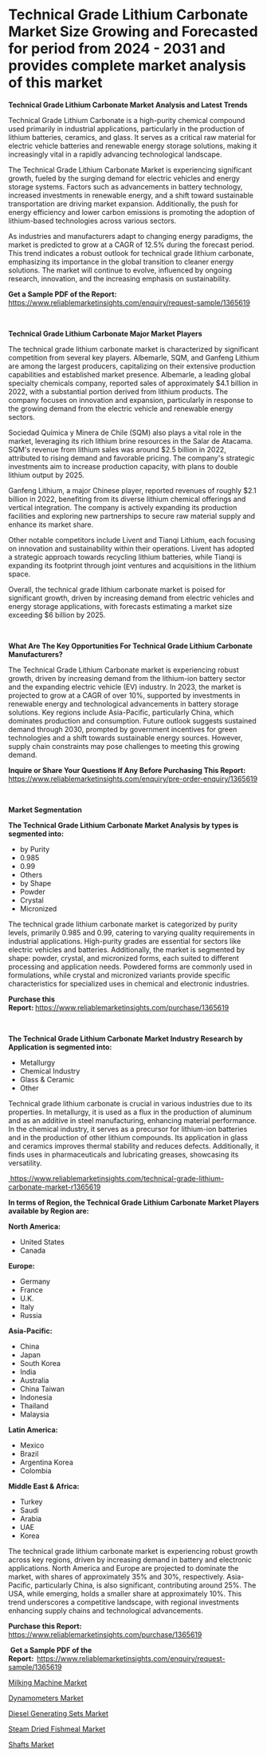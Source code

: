 <p><h1>Technical Grade Lithium Carbonate Market Size Growing and Forecasted for period from 2024 - 2031 and provides complete market analysis of this market</h1></p><p><strong>Technical Grade Lithium Carbonate Market Analysis and Latest Trends</strong></p>
<p><p>Technical Grade Lithium Carbonate is a high-purity chemical compound used primarily in industrial applications, particularly in the production of lithium batteries, ceramics, and glass. It serves as a critical raw material for electric vehicle batteries and renewable energy storage solutions, making it increasingly vital in a rapidly advancing technological landscape.</p><p>The Technical Grade Lithium Carbonate Market is experiencing significant growth, fueled by the surging demand for electric vehicles and energy storage systems. Factors such as advancements in battery technology, increased investments in renewable energy, and a shift toward sustainable transportation are driving market expansion. Additionally, the push for energy efficiency and lower carbon emissions is promoting the adoption of lithium-based technologies across various sectors.</p><p>As industries and manufacturers adapt to changing energy paradigms, the market is predicted to grow at a CAGR of 12.5% during the forecast period. This trend indicates a robust outlook for technical grade lithium carbonate, emphasizing its importance in the global transition to cleaner energy solutions. The market will continue to evolve, influenced by ongoing research, innovation, and the increasing emphasis on sustainability.</p></p>
<p><strong>Get a Sample PDF of the Report:&nbsp;</strong> <a href="https://www.reliablemarketinsights.com/enquiry/request-sample/1365619?utm_campaign=1619&utm_medium=2&utm_source=Github&utm_content=ia&utm_term=29102024&utm_id=technical-grade-lithium-carbonate">https://www.reliablemarketinsights.com/enquiry/request-sample/1365619</a></p>
<p>&nbsp;</p>
<p><strong>Technical Grade Lithium Carbonate Major Market Players</strong></p>
<p><p>The technical grade lithium carbonate market is characterized by significant competition from several key players. Albemarle, SQM, and Ganfeng Lithium are among the largest producers, capitalizing on their extensive production capabilities and established market presence. Albemarle, a leading global specialty chemicals company, reported sales of approximately $4.1 billion in 2022, with a substantial portion derived from lithium products. The company focuses on innovation and expansion, particularly in response to the growing demand from the electric vehicle and renewable energy sectors.</p><p>Sociedad Química y Minera de Chile (SQM) also plays a vital role in the market, leveraging its rich lithium brine resources in the Salar de Atacama. SQM's revenue from lithium sales was around $2.5 billion in 2022, attributed to rising demand and favorable pricing. The company's strategic investments aim to increase production capacity, with plans to double lithium output by 2025.</p><p>Ganfeng Lithium, a major Chinese player, reported revenues of roughly $2.1 billion in 2022, benefiting from its diverse lithium chemical offerings and vertical integration. The company is actively expanding its production facilities and exploring new partnerships to secure raw material supply and enhance its market share.</p><p>Other notable competitors include Livent and Tianqi Lithium, each focusing on innovation and sustainability within their operations. Livent has adopted a strategic approach towards recycling lithium batteries, while Tianqi is expanding its footprint through joint ventures and acquisitions in the lithium space.</p><p>Overall, the technical grade lithium carbonate market is poised for significant growth, driven by increasing demand from electric vehicles and energy storage applications, with forecasts estimating a market size exceeding $6 billion by 2025.</p></p>
<p>&nbsp;</p>
<p><strong>What Are The Key Opportunities For Technical Grade Lithium Carbonate Manufacturers?</strong></p>
<p><p>The Technical Grade Lithium Carbonate market is experiencing robust growth, driven by increasing demand from the lithium-ion battery sector and the expanding electric vehicle (EV) industry. In 2023, the market is projected to grow at a CAGR of over 10%, supported by investments in renewable energy and technological advancements in battery storage solutions. Key regions include Asia-Pacific, particularly China, which dominates production and consumption. Future outlook suggests sustained demand through 2030, prompted by government incentives for green technologies and a shift towards sustainable energy sources. However, supply chain constraints may pose challenges to meeting this growing demand.</p></p>
<p><strong>Inquire or Share Your Questions If Any Before Purchasing This Report:</strong> <a href="https://www.reliablemarketinsights.com/enquiry/pre-order-enquiry/1365619?utm_campaign=1619&utm_medium=2&utm_source=Github&utm_content=ia&utm_term=29102024&utm_id=technical-grade-lithium-carbonate">https://www.reliablemarketinsights.com/enquiry/pre-order-enquiry/1365619</a></p>
<p>&nbsp;</p>
<p><strong>Market Segmentation</strong></p>
<p><strong>The Technical Grade Lithium Carbonate Market Analysis by types is segmented into:</strong></p>
<p><ul><li>by Purity</li><li>0.985</li><li>0.99</li><li>Others</li><li>by Shape</li><li>Powder</li><li>Crystal</li><li>Micronized</li></ul></p>
<p><p>The technical grade lithium carbonate market is categorized by purity levels, primarily 0.985 and 0.99, catering to varying quality requirements in industrial applications. High-purity grades are essential for sectors like electric vehicles and batteries. Additionally, the market is segmented by shape: powder, crystal, and micronized forms, each suited to different processing and application needs. Powdered forms are commonly used in formulations, while crystal and micronized variants provide specific characteristics for specialized uses in chemical and electronic industries.</p></p>
<p><strong>Purchase this Report:&nbsp;</strong><a href="https://www.reliablemarketinsights.com/purchase/1365619?utm_campaign=1619&utm_medium=2&utm_source=Github&utm_content=ia&utm_term=29102024&utm_id=technical-grade-lithium-carbonate">https://www.reliablemarketinsights.com/purchase/1365619</a></p>
<p>&nbsp;</p>
<p><strong>The Technical Grade Lithium Carbonate Market Industry Research by Application is segmented into:</strong></p>
<p><ul><li>Metallurgy</li><li>Chemical Industry</li><li>Glass & Ceramic</li><li>Other</li></ul></p>
<p><p>Technical grade lithium carbonate is crucial in various industries due to its properties. In metallurgy, it is used as a flux in the production of aluminum and as an additive in steel manufacturing, enhancing material performance. In the chemical industry, it serves as a precursor for lithium-ion batteries and in the production of other lithium compounds. Its application in glass and ceramics improves thermal stability and reduces defects. Additionally, it finds uses in pharmaceuticals and lubricating greases, showcasing its versatility.</p></p>
<p><a href="https://www.reliablemarketinsights.com/technical-grade-lithium-carbonate-market-r1365619?utm_campaign=1619&utm_medium=2&utm_source=Github&utm_content=ia&utm_term=29102024&utm_id=technical-grade-lithium-carbonate">&nbsp;https://www.reliablemarketinsights.com/technical-grade-lithium-carbonate-market-r1365619</a></p>
<p><strong>In terms of Region, the Technical Grade Lithium Carbonate Market Players available by Region are:</strong></p>
<p>
    <p> <strong> North America: </strong>
        <ul>
            <li>United States</li>
            <li>Canada</li>
        </ul>
        </p> 
    <p> <strong> Europe: </strong>
        <ul>
            <li>Germany</li>
            <li>France</li>
            <li>U.K.</li>
            <li>Italy</li>
            <li>Russia</li>
        </ul>
        </p> 
    <p> <strong> Asia-Pacific: </strong>
        <ul>
            <li>China</li>
            <li>Japan</li>
            <li>South Korea</li>
            <li>India</li>
            <li>Australia</li>
            <li>China Taiwan</li>
            <li>Indonesia</li>
            <li>Thailand</li>
            <li>Malaysia</li>
        </ul>
        </p> 
    <p> <strong> Latin America: </strong>
        <ul>
            <li>Mexico</li>
            <li>Brazil</li>
            <li>Argentina Korea</li>
            <li>Colombia</li>
        </ul>
        </p> 
    <p> <strong> Middle East & Africa: </strong>
        <ul>
            <li>Turkey</li>
            <li>Saudi</li>
            <li>Arabia</li>
            <li>UAE</li>
            <li>Korea</li>
        </ul>
    </p>
    </p>
<p><p>The technical grade lithium carbonate market is experiencing robust growth across key regions, driven by increasing demand in battery and electronic applications. North America and Europe are projected to dominate the market, with shares of approximately 35% and 30%, respectively. Asia-Pacific, particularly China, is also significant, contributing around 25%. The USA, while emerging, holds a smaller share at approximately 10%. This trend underscores a competitive landscape, with regional investments enhancing supply chains and technological advancements.</p></p>
<p><strong>Purchase this Report: </strong><a href="https://www.reliablemarketinsights.com/purchase/1365619?utm_campaign=1619&utm_medium=2&utm_source=Github&utm_content=ia&utm_term=29102024&utm_id=technical-grade-lithium-carbonate">https://www.reliablemarketinsights.com/purchase/1365619</a></p>
<p>&nbsp;<strong>Get a Sample PDF of the Report:&nbsp;&nbsp;</strong><a href="https://www.reliablemarketinsights.com/enquiry/request-sample/1365619?utm_campaign=1619&utm_medium=2&utm_source=Github&utm_content=ia&utm_term=29102024&utm_id=technical-grade-lithium-carbonate">https://www.reliablemarketinsights.com/enquiry/request-sample/1365619</a></p>
<p><strong></strong></p>
<p><p><a href="https://www.linkedin.com/pulse/comprehensive-milking-machine-market-report-regional-analysis-sdcbe?utm_campaign=1619&utm_medium=2&utm_source=Github&utm_content=ia&utm_term=29102024&utm_id=technical-grade-lithium-carbonate">Milking Machine Market</a></p><p><a href="https://www.linkedin.com/pulse/dynamometers-market-size-segmentation-trends-growth-analysis-n7mje?utm_campaign=1619&utm_medium=2&utm_source=Github&utm_content=ia&utm_term=29102024&utm_id=technical-grade-lithium-carbonate">Dynamometers Market</a></p><p><a href="https://www.linkedin.com/pulse/decoding-diesel-generating-sets-market-signals-growth-lj2ie?utm_campaign=1619&utm_medium=2&utm_source=Github&utm_content=ia&utm_term=29102024&utm_id=technical-grade-lithium-carbonate">Diesel Generating Sets Market</a></p><p><a href="https://www.linkedin.com/pulse/global-steam-dried-fishmeal-market-comprehensive-analysis-xuw7e?utm_campaign=1619&utm_medium=2&utm_source=Github&utm_content=ia&utm_term=29102024&utm_id=technical-grade-lithium-carbonate">Steam Dried Fishmeal Market</a></p><p><a href="https://www.linkedin.com/pulse/emerging-trends-shafts-market-global-outlook-future-prospects-mffle?utm_campaign=1619&utm_medium=2&utm_source=Github&utm_content=ia&utm_term=29102024&utm_id=technical-grade-lithium-carbonate">Shafts Market</a></p></p>